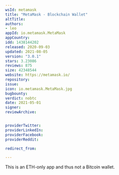 ```yaml
---
wsId: metamask
title: "MetaMask - Blockchain Wallet"
altTitle: 
authors:
- leo
appId: io.metamask.MetaMask
appCountry: 
idd: 1438144202
released: 2020-09-03
updated: 2021-08-05
version: "3.0.1"
stars: 3.23086
reviews: 875
size: 42348544
website: https://metamask.io/
repository: 
issue: 
icon: io.metamask.MetaMask.jpg
bugbounty: 
verdict: nobtc
date: 2021-05-01
signer: 
reviewArchive:


providerTwitter: 
providerLinkedIn: 
providerFacebook: 
providerReddit: 

redirect_from:

---
```


This is an ETH-only app and thus not a Bitcoin wallet.
